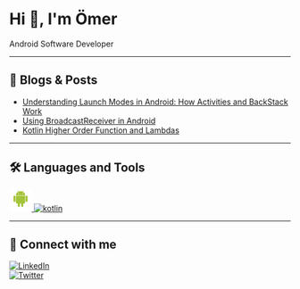 # Hi 👋, I'm Ömer  

Android Software Developer

---

## 📘 Blogs & Posts  
- [Understanding Launch Modes in Android: How Activities and BackStack Work](https://medium.com/@omersenturk.dev/understanding-launch-modes-in-android-how-activities-and-backstack-work-f5a313c1e603)  
- [Using BroadcastReceiver in Android](https://medium.com/@omersenturk.dev/using-broadcastreceiver-in-android-7506cf3087c6)  
- [Kotlin Higher Order Function and Lambdas](https://medium.com/@omersenturk.dev/kotlin-higher-order-function-and-lambdas-9dc21d0eec91)  

---

## 🛠 Languages and Tools  

<p align="left"> 
  <a href="https://developer.android.com" target="_blank" rel="noreferrer"> 
    <img src="https://raw.githubusercontent.com/devicons/devicon/master/icons/android/android-original-wordmark.svg" alt="android" width="40" height="40"/> 
  </a> 
  <a href="https://kotlinlang.org" target="_blank" rel="noreferrer"> 
    <img src="https://www.vectorlogo.zone/logos/kotlinlang/kotlinlang-icon.svg" alt="kotlin" width="40" height="40"/> 
  </a> 
</p>

---

## 🤝 Connect with me  
[![LinkedIn](https://img.shields.io/badge/LinkedIn-0077b5?style=flat&logo=linkedin&logoColor=white)](https://www.linkedin.com/in/%C3%B6mer-%C5%9Fent%C3%BCrk-215430267/)  
[![Twitter](https://img.shields.io/badge/Twitter-000000?style=flat&logo=x&logoColor=white)](https://x.com/omersenturkdev)  


